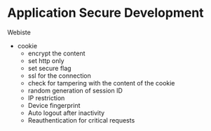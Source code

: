 # Application Secure Development

Webiste

* cookie
  * encrypt the content
  * set http only
  * set secure flag
  * ssl for the connection
  * check for tampering with the content of the cookie
  * random generation of session ID
  * IP restriction
  * Device fingerprint
  * Auto logout after inactivity
  * Reauthentication for critical requests
